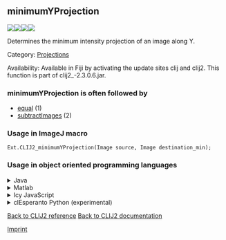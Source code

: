 ## minimumYProjection
<img src="images/mini_empty_logo.png"/><img src="images/mini_clij2_logo.png"/><img src="images/mini_empty_logo.png"/><img src="images/mini_cle_logo.png"/>

Determines the minimum intensity projection of an image along Y.

Category: [Projections](https://clij.github.io/clij2-docs/reference__project)

Availability: Available in Fiji by activating the update sites clij and clij2.
This function is part of clij2_-2.3.0.6.jar.

### minimumYProjection is often followed by
* <a href="reference_equal">equal</a> (1)
* <a href="reference_subtractImages">subtractImages</a> (2)


### Usage in ImageJ macro
```
Ext.CLIJ2_minimumYProjection(Image source, Image destination_min);
```


### Usage in object oriented programming languages



<details>

<summary>
Java
</summary>
<pre class="highlight">// init CLIJ and GPU
import net.haesleinhuepf.clij2.CLIJ2;
import net.haesleinhuepf.clij.clearcl.ClearCLBuffer;
CLIJ2 clij2 = CLIJ2.getInstance();

// get input parameters
ClearCLBuffer source = clij2.push(sourceImagePlus);
destination_min = clij2.create(source);
</pre>

<pre class="highlight">
// Execute operation on GPU
clij2.minimumYProjection(source, destination_min);
</pre>

<pre class="highlight">
// show result
destination_minImagePlus = clij2.pull(destination_min);
destination_minImagePlus.show();

// cleanup memory on GPU
clij2.release(source);
clij2.release(destination_min);
</pre>

</details>



<details>

<summary>
Matlab
</summary>
<pre class="highlight">% init CLIJ and GPU
clij2 = init_clatlab();

% get input parameters
source = clij2.pushMat(source_matrix);
destination_min = clij2.create(source);
</pre>

<pre class="highlight">
% Execute operation on GPU
clij2.minimumYProjection(source, destination_min);
</pre>

<pre class="highlight">
% show result
destination_min = clij2.pullMat(destination_min)

% cleanup memory on GPU
clij2.release(source);
clij2.release(destination_min);
</pre>

</details>



<details>

<summary>
Icy JavaScript
</summary>
<pre class="highlight">// init CLIJ and GPU
importClass(net.haesleinhuepf.clicy.CLICY);
importClass(Packages.icy.main.Icy);

clij2 = CLICY.getInstance();

// get input parameters
source_sequence = getSequence();
source = clij2.pushSequence(source_sequence);
destination_min = clij2.create(source);
</pre>

<pre class="highlight">
// Execute operation on GPU
clij2.minimumYProjection(source, destination_min);
</pre>

<pre class="highlight">
// show result
destination_min_sequence = clij2.pullSequence(destination_min)
Icy.addSequence(destination_min_sequence);
// cleanup memory on GPU
clij2.release(source);
clij2.release(destination_min);
</pre>

</details>



<details>

<summary>
clEsperanto Python (experimental)
</summary>
<pre class="highlight">import pyclesperanto_prototype as cle

cle.minimum_y_projection(source, destination_min)

</pre>



</details>



[Back to CLIJ2 reference](https://clij.github.io/clij2-docs/reference)
[Back to CLIJ2 documentation](https://clij.github.io/clij2-docs)

[Imprint](https://clij.github.io/imprint)
